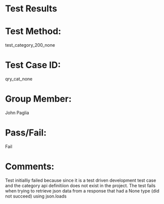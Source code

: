 # Test Results

# Test Method:
test_category_200_none

# Test Case ID:
qry_cat_none

# Group Member:
John Paglia

# Pass/Fail:
Fail

# Comments:
Test initialliy failed because since it is a test driven development
test case and the category api definitiion does not exist in the project.
The test fails when trying to retrieve json data from a response that
had a None type (did not succeed) using json.loads


